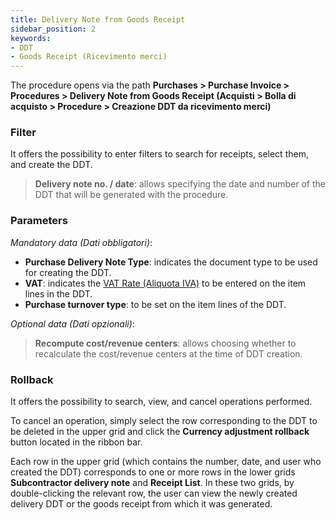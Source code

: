 ```yaml
---
title: Delivery Note from Goods Receipt
sidebar_position: 2
keywords:
- DDT
- Goods Receipt (Ricevimento merci)
---
```


The procedure opens via the path **Purchases > Purchase Invoice > Procedures > Delivery Note from Goods Receipt (Acquisti > Bolla di acquisto > Procedure > Creazione DDT da ricevimento merci)**

### Filter

It offers the possibility to enter filters to search for receipts, select them, and create the DDT.

> **Delivery note no. / date**: allows specifying the date and number of the DDT that will be generated with the procedure.

### Parameters

*Mandatory data (Dati obbligatori)*:

- **Purchase Delivery Note Type**: indicates the document type to be used for creating the DDT.
- **VAT**: indicates the [VAT Rate (Aliquota IVA)](/docs/configurations/tables/finance/vat-rates) to be entered on the item lines in the DDT.
- **Purchase turnover type**: to be set on the item lines of the DDT.

*Optional data (Dati opzionali)*:
> **Recompute cost/revenue centers**: allows choosing whether to recalculate the cost/revenue centers at the time of DDT creation.

### Rollback

It offers the possibility to search, view, and cancel operations performed.

To cancel an operation, simply select the row corresponding to the DDT to be deleted in the upper grid and click the **Currency adjustment rollback** button located in the ribbon bar.

Each row in the upper grid (which contains the number, date, and user who created the DDT) corresponds to one or more rows in the lower grids **Subcontractor delivery note** and **Receipt List**. In these two grids, by double-clicking the relevant row, the user can view the newly created delivery DDT or the goods receipt from which it was generated.